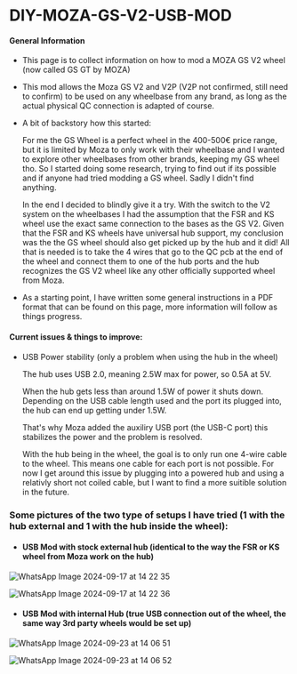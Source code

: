 # DIY-MOZA-GS-V2-USB-MOD
#### General Information
- This page is to collect information on how to mod a MOZA GS V2 wheel (now called GS GT by MOZA)


- This mod allows the Moza GS V2 and V2P (V2P not confirmed, still need to confirm) to be used on any wheelbase from any brand, as long as the actual physical QC connection is adapted of course.


-  A bit of backstory how this started:

    For me the GS Wheel is a perfect wheel in the 400-500€ price range, but it is limited by Moza to only work with their wheelbase and I wanted to explore other wheelbases from other brands, keeping my GS wheel tho. 
    So I started doing some research, trying to find out if its possible and if anyone had tried modding a GS wheel. Sadly I didn't find anything. 

    In the end I decided to blindly give it a try. With the switch to the V2 system on the wheelbases I had the assumption that the FSR and KS wheel use the exact same connection to the bases as the GS V2. Given that the FSR and KS wheels have universal      hub support, my conclusion was the the GS wheel should also get picked up by the hub and it did! 
    All that is needed is to take the 4 wires that go to the QC pcb at the end of the wheel and connect them to one of the hub ports and the hub recognizes the GS V2 wheel like any other officially supported wheel from Moza. 


- As a starting point, I have written some general instructions in a PDF format that can be found on this page, more information will follow as things progress.



#### Current issues & things to improve:

  - USB Power stability (only a problem when using the hub in the wheel)
  
    The hub uses USB 2.0, meaning 2.5W max for power, so 0.5A at 5V.

    When the hub gets less than around 1.5W of power it shuts down. Depending on the USB cable length used and the port its plugged into, the hub can end up getting under 1.5W.

    That's why Moza added the auxiliry USB port (the USB-C port) this stabilizes the power and the problem is resolved.

    With the hub being in the wheel, the goal is to only run one 4-wire cable to the wheel. This means one cable for each port is not possible. For now I get around this issue by plugging into a powered hub and using a relativly short not coiled cable,       but I want to find a more suitible solution in the future.

### Some pictures of the two type of setups I have tried (1 with the hub external and 1 with the hub inside the wheel):
  

- #### USB Mod with stock external hub (identical to the way the FSR or KS wheel from Moza work on the hub) 


![WhatsApp Image 2024-09-17 at 14 22 35](https://github.com/user-attachments/assets/ab2ff165-d699-41f1-bbc4-183ce77eb178)

![WhatsApp Image 2024-09-17 at 14 22 36](https://github.com/user-attachments/assets/50fc837b-aa24-42fa-8cb8-92613d1fa28a)


- #### USB Mod with internal Hub (true USB connection out of the wheel, the same way 3rd party wheels would be set up)

![WhatsApp Image 2024-09-23 at 14 06 51](https://github.com/user-attachments/assets/f5084fef-00ad-4b7a-9f1b-92cd552d7478)

![WhatsApp Image 2024-09-23 at 14 06 52](https://github.com/user-attachments/assets/1fb7592f-e87e-4ca0-8885-2ee29b437dfd)
